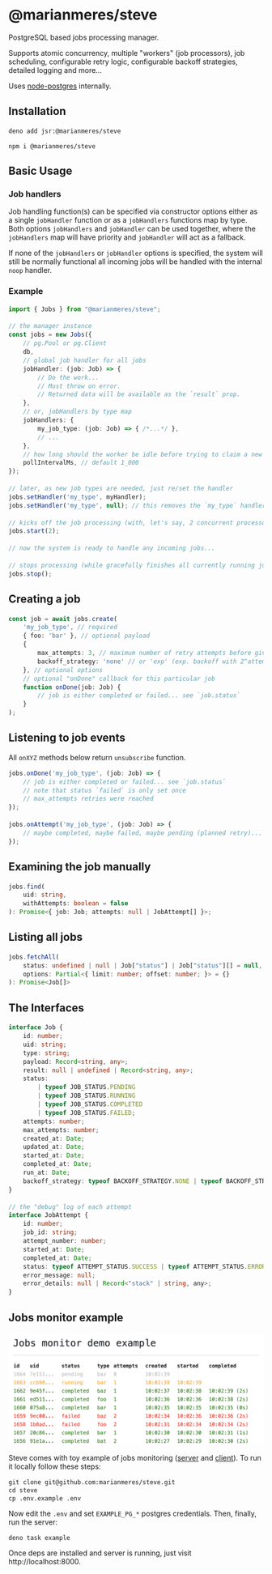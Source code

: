 # @marianmeres/steve

PostgreSQL based jobs processing manager. 

Supports atomic concurrency, multiple "workers" (job processors), job scheduling, 
configurable retry logic, configurable backoff strategies, detailed logging and more...

Uses [node-postgres](https://node-postgres.com/) internally.

## Installation

```shell
deno add jsr:@marianmeres/steve
```

```shell
npm i @marianmeres/steve
```

## Basic Usage

### Job handlers

Job handling function(s) can be specified via constructor options either as a single
`jobHandler` function or as a `jobHandlers` functions map by type. Both options 
`jobHandlers` and `jobHandler` can be used together, where the `jobHandlers` map will 
have priority and `jobHandler` will act as a fallback.

If none of the `jobHandlers` or `jobHandler` options is specified, the system will still be
normally functional all incoming jobs will be handled with the internal `noop` handler.

### Example

```typescript
import { Jobs } from "@marianmeres/steve";

// the manager instance
const jobs = new Jobs({
    // pg.Pool or pg.Client 
    db, 
    // global job handler for all jobs
    jobHandler: (job: Job) => {
        // Do the work... 
        // Must throw on error.
        // Returned data will be available as the `result` prop.
    },
    // or, jobHandlers by type map
    jobHandlers: {
        my_job_type: (job: Job) => { /*...*/ },
        // ...
    },
    // how long should the worker be idle before trying to claim a new job
    pollIntervalMs, // default 1_000
});

// later, as new job types are needed, just re/set the handler
jobs.setHandler('my_type', myHandler);
jobs.setHandler('my_type', null); // this removes the `my_type` handler altogether

// kicks off the job processing (with, let's say, 2 concurrent processors)
jobs.start(2);

// now the system is ready to handle any incoming jobs...

// stops processing (while gracefully finishes all currently running jobs)
jobs.stop();
```

## Creating a job

```typescript
const job = await jobs.create(
    'my_job_type', // required
    { foo: 'bar' }, // optional payload
    {
        max_attempts: 3, // maximum number of retry attempts before giving up
        backoff_strategy: 'none' // or 'exp' (exp. backoff with 2^attempts seconds), 
    }, // optional options
    // optional "onDone" callback for this particular job
    function onDone(job: Job) {
        // job is either completed or failed... see `job.status`
    }
);
```

## Listening to job events

All `onXYZ` methods below return `unsubscribe` function.

```typescript
jobs.onDone('my_job_type', (job: Job) => {
    // job is either completed or failed... see `job.status`
    // note that status `failed` is only set once 
    // max_attempts retries were reached
});

jobs.onAttempt('my_job_type', (job: Job) => {
    // maybe completed, maybe failed, maybe pending (planned retry)... see `job.status`
});
```

## Examining the job manually

```typescript
jobs.find(
    uid: string,
    withAttempts: boolean = false
): Promise<{ job: Job; attempts: null | JobAttempt[] }>;
```

## Listing all jobs

```typescript
jobs.fetchAll(
    status: undefined | null | Job["status"] | Job["status"][] = null,
    options: Partial<{ limit: number; offset: number; }> = {}
): Promise<Job[]>
```

## The Interfaces

```typescript
interface Job {
    id: number;
    uid: string;
    type: string;
    payload: Record<string, any>;
    result: null | undefined | Record<string, any>;
    status:
        | typeof JOB_STATUS.PENDING
        | typeof JOB_STATUS.RUNNING
        | typeof JOB_STATUS.COMPLETED
        | typeof JOB_STATUS.FAILED;
    attempts: number;
    max_attempts: number;
    created_at: Date;
    updated_at: Date;
    started_at: Date;
    completed_at: Date;
    run_at: Date;
    backoff_strategy: typeof BACKOFF_STRATEGY.NONE | typeof BACKOFF_STRATEGY.EXP;
}

// the "debug" log of each attempt
interface JobAttempt {
    id: number;
    job_id: string;
    attempt_number: number;
    started_at: Date;
    completed_at: Date;
    status: typeof ATTEMPT_STATUS.SUCCESS | typeof ATTEMPT_STATUS.ERROR;
    error_message: null;
    error_details: null | Record<"stack" | string, any>;
}
```

## Jobs monitor example

![](./demo-monitor.png "Demo monitor")

Steve comes with toy example of jobs monitoring ([server](example/server.ts) 
and [client](example/index.html)). To run it locally follow these steps:

```shell
git clone git@github.com:marianmeres/steve.git
cd steve
cp .env.example .env
```

Now edit the `.env` and set `EXAMPLE_PG_*` postgres credentials. Then, finally, 
run the server:

```shell
deno task example
```

Once deps are installed and server is running, just visit http://localhost:8000.
